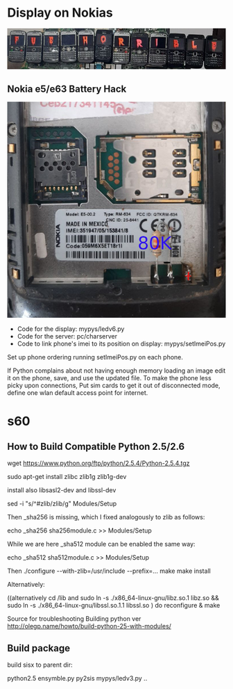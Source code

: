 # Display on Nokias

<img src="images/nokiadisplay.jpg">

## Nokia e5/e63 Battery Hack
<img src="images/batteryHack.jpg">

* Code for the display: mypys/ledv6.py
* Code for the server: pc/charserver
* Code to link phone's imei to its position on display: mypys/setImeiPos.py

Set up phone ordering running setImeiPos.py on each phone.

If Python complains about not having enough memory loading an image edit it on the phone, save, and use the updated file.
To make the phone less picky upon connections, Put sim cards to get it out of disconnected mode,
define one wlan default access point for internet.

# s60
## How to Build Compatible Python 2.5/2.6

wget https://www.python.org/ftp/python/2.5.4/Python-2.5.4.tgz

sudo apt-get install zlibc zlib1g zlib1g-dev

install also libsasl2-dev and libssl-dev

sed -i "s/^#zlib/zlib/g" Modules/Setup

Then _sha256 is missing, which I fixed analogously to zlib as follows:

echo _sha256 sha256module.c >> Modules/Setup

While we are here _sha512 module can be enabled the same way:

echo _sha512 sha512module.c >> Modules/Setup

Then 
./configure --with-zlib=/usr/include --prefix=...
make
make install
 
Alternatively:

 ((alternatively cd /lib and sudo ln -s ./x86_64-linux-gnu/libz.so.1 libz.so  && sudo ln -s ./x86_64-linux-gnu/libssl.so.1.1 libssl.so )
 do reconfigure & make

Source for troubleshooting Building python ver http://olegp.name/howto/build-python-25-with-modules/

## Build package

build sisx to parent dir:

python2.5 ensymble.py py2sis mypys/ledv3.py ..


